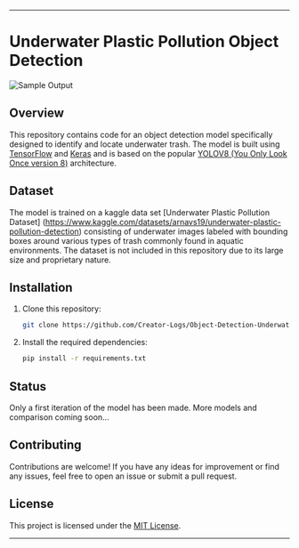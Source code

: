 
---

# Underwater Plastic Pollution Object Detection

![Sample Output](images/sample_output.png)

## Overview

This repository contains code for an object detection model specifically designed to identify and locate underwater trash. The model is built using [TensorFlow](https://www.tensorflow.org/) and [Keras](https://keras.io/) and is based on the popular [YOLOV8 (You Only Look Once version 8)](https://docs.ultralytics.com/models/yolov8/) architecture.

## Dataset

The model is trained on a kaggle data set [Underwater Plastic Pollution Dataset] (https://www.kaggle.com/datasets/arnavs19/underwater-plastic-pollution-detection) consisting of underwater images labeled with bounding boxes around various types of trash commonly found in aquatic environments. The dataset is not included in this repository due to its large size and proprietary nature.

## Installation

1. Clone this repository:

    ```bash
    git clone https://github.com/Creator-Logs/Object-Detection-Underwater-Plastic-Pollution.git
    ```

2. Install the required dependencies:

    ```bash
    pip install -r requirements.txt
    ```


## Status

Only a first iteration of the model has been made. More models and comparison coming soon...

## Contributing

Contributions are welcome! If you have any ideas for improvement or find any issues, feel free to open an issue or submit a pull request.

## License

This project is licensed under the [MIT License](LICENSE).

---
